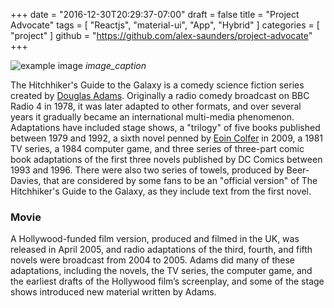 +++
date = "2016-12-30T20:29:37-07:00"
draft = false
title = "Project Advocate"
tags = [ "Reactjs", "material-ui", "App", "Hybrid" ]
categories = [ "project" ]
github = "https://github.com/alex-saunders/project-advocate"
+++

![example image](/img/project-advocate/cover.png "An exemplary image")
*image_caption*

The Hitchhiker's Guide to the Galaxy is a comedy science fiction series created by [Douglas Adams](https://en.wikipedia.org/wiki/Douglas_Adams). Originally a radio comedy broadcast on BBC Radio 4 in 1978, it was later adapted to other formats, and over several years it gradually became an international multi-media phenomenon. Adaptations have included stage shows, a "trilogy" of five books published between 1979 and 1992, a sixth novel penned by [Eoin Colfer](https://en.wikipedia.org/wiki/Eoin_Colfer) in 2009, a 1981 TV series, a 1984 computer game, and three series of three-part comic book adaptations of the first three novels published by DC Comics between 1993 and 1996. There were also two series of towels, produced by Beer-Davies, that are considered by some fans to be an "official version" of The Hitchhiker's Guide to the Galaxy, as they include text from the first novel.

### Movie

A Hollywood-funded film version, produced and filmed in the UK, was released in April 2005, and radio adaptations of the third, fourth, and fifth novels were broadcast from 2004 to 2005. Adams did many of these adaptations, including the novels, the TV series, the computer game, and the earliest drafts of the Hollywood film’s screenplay, and some of the stage shows introduced new material written by Adams.
